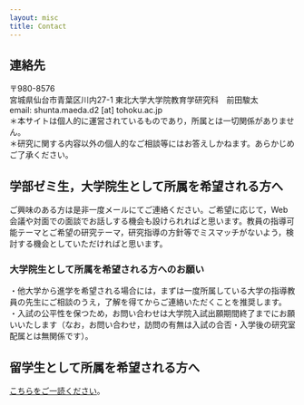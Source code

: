 ```yaml
---
layout: misc
title: Contact
---
```


## 連絡先<br>
〒980-8576<br>
宮城県仙台市青葉区川内27-1 東北大学大学院教育学研究科　前田駿太<br>
email: shunta.maeda.d2 [at] tohoku.ac.jp <br>
＊本サイトは個人的に運営されているものであり，所属とは一切関係がありません。<br>
＊研究に関する内容以外の個人的なご相談等にはお答えしかねます。あらかじめご了承ください。<br>

## 学部ゼミ生，大学院生として所属を希望される方へ<br>
ご興味のある方は是非一度メールにてご連絡ください。ご希望に応じて，Web会議や対面での面談でお話しする機会も設けられればと思います。教員の指導可能テーマとご希望の研究テーマ，研究指導の方針等でミスマッチがないよう，検討する機会としていただければと思います。<br>

### 大学院生として所属を希望される方へのお願い<br>
・他大学から進学を希望される場合には，まずは一度所属している大学の指導教員の先生にご相談のうえ，了解を得てからご連絡いただくことを推奨します。<br>
・入試の公平性を保つため，お問い合わせは大学院入試出願期間終了までにお願いいたします（なお，お問い合わせ，訪問の有無は入試の合否・入学後の研究室配属とは無関係です）。<br>

## 留学生として所属を希望される方へ
[こちらをご一読ください](international.html)。
